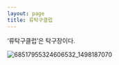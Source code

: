 ```yaml
---
layout: page
title: 류탁구클럽
---
```


‘류탁구클럽’은 탁구장이다.

![68517955324606532_1498187070](https://user-images.githubusercontent.com/81041256/192148058-d4597797-dff9-456f-abec-d8d8ba5d5c1b.jpg)
